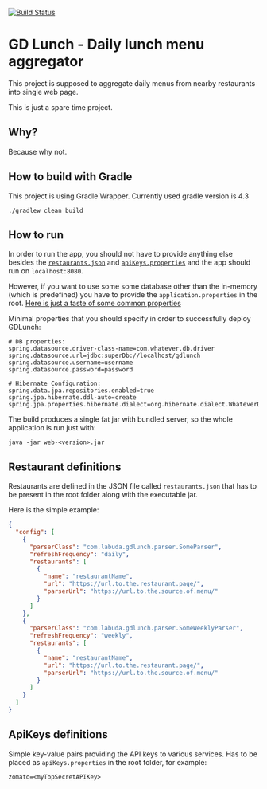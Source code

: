 [![Build Status](https://travis-ci.org/Dominick1993/GD-lunch-Brno.svg?branch=master)](https://travis-ci.org/Dominick1993/GD-lunch-Brno)

# GD Lunch - Daily lunch menu aggregator

This project is supposed to aggregate daily menus from nearby restaurants into single web page.

This is just a spare time project.

## Why?

Because why not.

## How to build with Gradle

This project is using Gradle Wrapper.
Currently used gradle version is 4.3

```
./gradlew clean build
```

## How to run

In order to run the app, you should not have to provide anything else besides the [`restaurants.json`](#restaurant-definitions) and [`apiKeys.properties`](#apikeys-definitions) and the app should run on `localhost:8080`.

However, if you want to use some some database other than the in-memory (which is predefined) you have to provide the `application.properties` in the root. [Here is just a taste of some common properties](https://docs.spring.io/spring-boot/docs/current/reference/html/common-application-properties.html)

Minimal properties that you should specify in order to successfully deploy GDLunch:

```properties
# DB properties:
spring.datasource.driver-class-name=com.whatever.db.driver
spring.datasource.url=jdbc:superDb://localhost/gdlunch
spring.datasource.username=username
spring.datasource.password=password

# Hibernate Configuration:
spring.data.jpa.repositories.enabled=true
spring.jpa.hibernate.ddl-auto=create
spring.jpa.properties.hibernate.dialect=org.hibernate.dialect.WhateverDBDialect
``` 

The build produces a single fat jar with bundled server, so the whole application is run just with:

```
java -jar web-<version>.jar
```

## Restaurant definitions

Restaurants are defined in the JSON file called `restaurants.json` that has to be present in the root folder along with the executable jar.

Here is the simple example:
```json
{
  "config": [
    {
      "parserClass": "com.labuda.gdlunch.parser.SomeParser",
      "refreshFrequency": "daily",
      "restaurants": [
        {
          "name": "restaurantName",
          "url": "https://url.to.the.restaurant.page/",
          "parserUrl": "https://url.to.the.source.of.menu/"
        }
      ]
    },
    {
      "parserClass": "com.labuda.gdlunch.parser.SomeWeeklyParser",
      "refreshFrequency": "weekly",
      "restaurants": [
        {
          "name": "restaurantName",
          "url": "https://url.to.the.restaurant.page/",
          "parserUrl": "https://url.to.the.source.of.menu/"
        }
      ]
    }
  ]
}
```

## ApiKeys definitions

Simple key-value pairs providing the API keys to various services. Has to be placed as `apiKeys.properties` in the root folder, for example:

```
zomato=<myTopSecretAPIKey>
```
